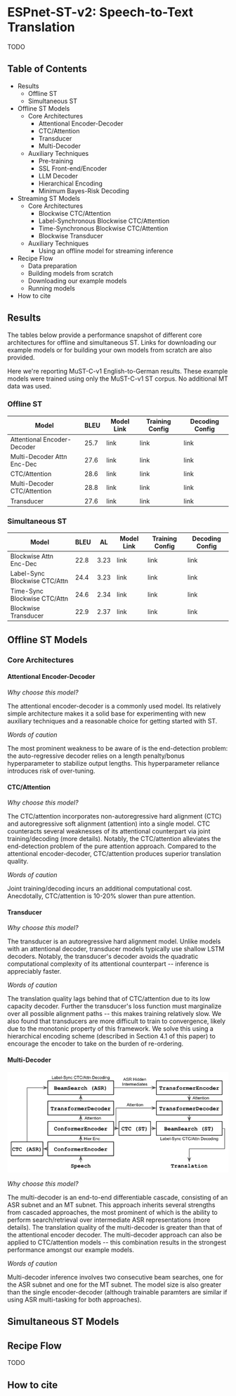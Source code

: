 # ESPnet-ST-v2: Speech-to-Text Translation

TODO

## Table of Contents
* Results
   * Offline ST
   * Simultaneous ST
* Offline ST Models
   * Core Architectures
      * Attentional Encoder-Decoder
      * CTC/Attention
      * Transducer
      * Multi-Decoder
   * Auxiliary Techniques
      * Pre-training
      * SSL Front-end/Encoder
      * LLM Decoder
      * Hierarchical Encoding
      * Minimum Bayes-Risk Decoding
* Streaming ST Models
   * Core Architectures
      * Blockwise CTC/Attention
      * Label-Synchronous Blockwise CTC/Attention
      * Time-Synchronous Blockwise CTC/Attention
      * Blockwise Transducer
   * Auxiliary Techniques
      * Using an offline model for streaming inference
* Recipe Flow
   * Data preparation
   * Building models from scratch
   * Downloading our example models
   * Running models
* How to cite

## Results

The tables below provide a performance snapshot of different core architectures for offline and simultaneous ST. Links for downloading our example models or for building your own models from scratch are also provided.

Here we're reporting MuST-C-v1 English-to-German results. These example models were trained using only the MuST-C-v1 ST corpus. No additional MT data was used.

### Offline ST

|Model|BLEU|Model Link|Training Config|Decoding Config|
|---|---|---|---|---|
|Attentional Encoder-Decoder|25.7|link|link|link|
|Multi-Decoder Attn Enc-Dec|27.6|link|link|link|
|CTC/Attention|28.6|link|link|link|
|Multi-Decoder CTC/Attention|28.8|link|link|link|
|Transducer|27.6|link|link|link|

### Simultaneous ST

|Model|BLEU|AL|Model Link|Training Config|Decoding Config|
|---|---|---|---|---|---|
|Blockwise Attn Enc-Dec|22.8|3.23|link|link|link|
|Label-Sync Blockwise CTC/Attn|24.4|3.23|link|link|link|
|Time-Sync Blockwise CTC/Attn|24.6|2.34|link|link|link|
|Blockwise Transducer|22.9|2.37|link|link|link|

## Offline ST Models

### Core Architectures

#### Attentional Encoder-Decoder

*Why choose this model?*

The attentional encoder-decoder is a commonly used model. Its relatively simple architecture makes it a solid base for experimenting with new auxiliary techniques and a reasonable choice for getting started with ST.

*Words of caution*

The most prominent weakness to be aware of is the end-detection problem: the auto-regressive decoder relies on a length penalty/bonus hyperparameter to stabilize output lengths. This hyperparameter reliance introduces risk of over-tuning.

#### CTC/Attention

*Why choose this model?*

The CTC/attention incorporates non-autoregressive hard alignment (CTC) and autoregressive soft alignment (attention) into a single model. CTC counteracts several weaknesses of its attentional counterpart via joint training/decoding (more details). Notably, the CTC/attention alleviates the end-detection problem of the pure attention approach. Compared to the attentional encoder-decoder, CTC/attention produces superior translation quality.

*Words of caution*

Joint training/decoding incurs an additional computational cost. Anecdotally, CTC/attention is 10-20% slower than pure attention.

#### Transducer

*Why choose this model?*

The transducer is an autoregressive hard alignment model. Unlike models with an attentional decoder, transducer models typically use shallow LSTM decoders. Notably, the transducer's decoder avoids the quadratic computational complexity of its attentional counterpart -- inference is appreciably faster.

*Words of caution*

The translation quality lags behind that of CTC/attention due to its low capacity decoder. Further the transducer's loss function must marginalize over all possible alignment paths -- this makes training relatively slow. We also found that transducers are more difficult to train to convergence, likely due to the monotonic property of this framework. We solve this using a hierarchical encoding scheme (described in Section 4.1 of this paper) to encourage the encoder to take on the burden of re-ordering.

#### Multi-Decoder

![Multi-Decoder CTC/Attention](./local/images/example-a.png)

*Why choose this model?*

The multi-decoder is an end-to-end differentiable cascade, consisting of an ASR subnet and an MT subnet. This approach inherits several strengths from cascaded approaches, the most prominent of which is the ability to perform search/retrieval over intermediate ASR representations (more details). The translation quality of the multi-decoder is greater than that of the attentional encoder decoder. The multi-decoder approach can also be applied to CTC/attention models -- this combination results in the strongest performance amongst our example models.

*Words of caution*

Multi-decoder inference involves two consecutive beam searches, one for the ASR subnet and one for the MT subnet. The model size is also greater than the single encoder-decoder (although trainable paramters are similar if using ASR multi-tasking for both approaches).

## Simultaneous ST Models

## Recipe Flow

TODO

## How to cite
